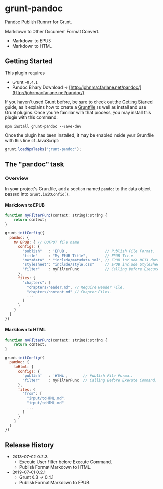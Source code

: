 # grunt-pandoc

Pandoc Publish Runner for Grunt.

Markdown to Other Document Format Convert.

* Markdown to EPUB
* Markdown to HTML


## Getting Started
This plugin requires
* Grunt `~0.4.1`
* Pandoc Binary
Download => [http://johnmacfarlane.net/pandoc/](http://johnmacfarlane.net/pandoc/)


If you haven't used [Grunt](http://gruntjs.com/) before, be sure to check out
the [Getting Started](http://gruntjs.com/getting-started) guide, as it explains how to create a [Gruntfile](http://gruntjs.com/sample-gruntfile) as
 well as install and use Grunt plugins. Once you're familiar with that process, you may install
 this plugin with this command:

```shell
npm install grunt-pandoc --save-dev
```

Once the plugin has been installed, it may be enabled inside your Gruntfile with this line of JavaScript:

```js
grunt.loadNpmTasks('grunt-pandoc');
```

## The "pandoc" task

### Overview
In your project's Gruntfile, add a section named `pandoc` to the data object passed into `grunt.initConfig()`.


#### Markdown to EPUB
```js
function myFilterFunc(context: string):string {
	return context;
}

grunt.initConfig({
  pandoc: {
    My_EPUB: { // OUTPUT file name
      configs: {
        "publish"   : 'EPUB',                 // Publish File Format.
        "title"     : "My EPUB Title",        // EPUB Title
        "metadata"  : "include/metadata.xml", // EPUB include META data File Path.
        "stylesheet": "include/style.css"     // EPUB include StyleSheet File Path.
        "filter"    : myFilterFunc            // Calling Before Execute Command.
      },
      files: {
        "chapters": [
          "chapters/header.md", // Require Header File.
          "chapters/content.md" // Chapter Files.
          ...
        ]
      }
    }
  }
})
```

#### Markdown to HTML
```js
function myFilterFunc(context: string):string {
	return context;
}

grunt.initConfig({
  pandoc: {
    toHtml: {
      configs: {
        "publish"   : 'HTML',       // Publish File Format.
        "filter"    : myFilterFunc  // Calling Before Execute Command.
      },
      files: {
        "from": [
          "input/toHTML.md",
          "input/toHTML.md"
          ...
        ]
      }
    }
  }
})
```

## Release History
* 2013-07-02	0.2.3
	* Execute User Filter before Execute Command.
	* Publish Format Markdown to HTML.
* 2013-07-01	0.2.1
	* Grunt 0.3 -> 0.4.1
	* Publish Format Markdown to EPUB.


